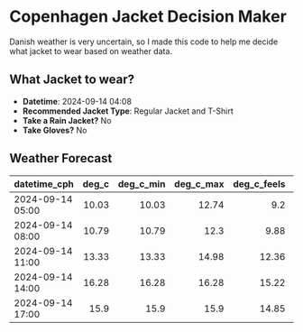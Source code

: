 
# Copenhagen Jacket Decision Maker

Danish weather is very uncertain, so I made this code to help me decide what jacket to wear based on weather data.

## What Jacket to wear?

- **Datetime**: 2024-09-14 04:08
- **Recommended Jacket Type**: Regular Jacket and T-Shirt
- **Take a Rain Jacket?** No
- **Take Gloves?** No

## Weather Forecast
| datetime_cph     |   deg_c |   deg_c_min |   deg_c_max |   deg_c_feels | weather   | wind   | rain   |
|:-----------------|--------:|------------:|------------:|--------------:|:----------|:-------|:-------|
| 2024-09-14 05:00 |   10.03 |       10.03 |       12.74 |          9.2  | Clouds    | Medium | None   |
| 2024-09-14 08:00 |   10.79 |       10.79 |       12.3  |          9.88 | Clouds    | Medium | None   |
| 2024-09-14 11:00 |   13.33 |       13.33 |       14.98 |         12.36 | Clouds    | Medium | None   |
| 2024-09-14 14:00 |   16.28 |       16.28 |       16.28 |         15.22 | Clear     | Medium | None   |
| 2024-09-14 17:00 |   15.9  |       15.9  |       15.9  |         14.85 | Clear     | Medium | None   |
        